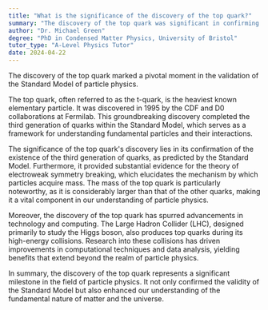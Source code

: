 ```yaml
---
title: "What is the significance of the discovery of the top quark?"
summary: "The discovery of the top quark was significant in confirming the Standard Model of particle physics."
author: "Dr. Michael Green"
degree: "PhD in Condensed Matter Physics, University of Bristol"
tutor_type: "A-Level Physics Tutor"
date: 2024-04-22
---
```


The discovery of the top quark marked a pivotal moment in the validation of the Standard Model of particle physics.

The top quark, often referred to as the t-quark, is the heaviest known elementary particle. It was discovered in 1995 by the CDF and D0 collaborations at Fermilab. This groundbreaking discovery completed the third generation of quarks within the Standard Model, which serves as a framework for understanding fundamental particles and their interactions.

The significance of the top quark's discovery lies in its confirmation of the existence of the third generation of quarks, as predicted by the Standard Model. Furthermore, it provided substantial evidence for the theory of electroweak symmetry breaking, which elucidates the mechanism by which particles acquire mass. The mass of the top quark is particularly noteworthy, as it is considerably larger than that of the other quarks, making it a vital component in our understanding of particle physics.

Moreover, the discovery of the top quark has spurred advancements in technology and computing. The Large Hadron Collider (LHC), designed primarily to study the Higgs boson, also produces top quarks during its high-energy collisions. Research into these collisions has driven improvements in computational techniques and data analysis, yielding benefits that extend beyond the realm of particle physics.

In summary, the discovery of the top quark represents a significant milestone in the field of particle physics. It not only confirmed the validity of the Standard Model but also enhanced our understanding of the fundamental nature of matter and the universe.
    